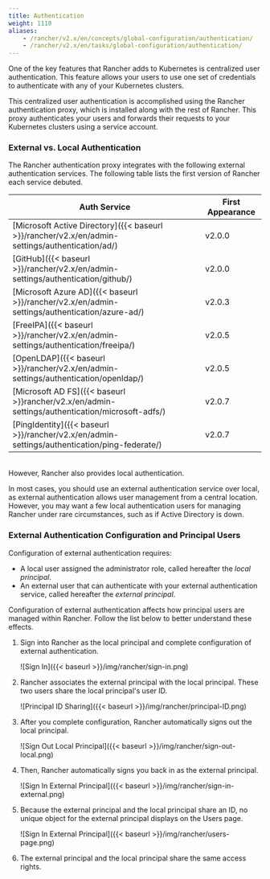 ```yaml
---
title: Authentication
weight: 1110
aliases:
    - /rancher/v2.x/en/concepts/global-configuration/authentication/
    - /rancher/v2.x/en/tasks/global-configuration/authentication/
---
```


One of the key features that Rancher adds to Kubernetes is centralized user authentication. This feature allows your users to use one set of credentials to authenticate with any of your Kubernetes clusters.

This centralized user authentication is accomplished using the Rancher authentication proxy, which is installed along with the rest of Rancher. This proxy authenticates your users and forwards their requests to your Kubernetes clusters using a service account.

<!-- todomark add diagram -->

### External vs. Local Authentication

The Rancher authentication proxy integrates with the following external authentication services. The following table lists the first version of Rancher each service debuted. 

| Auth Service                                                                                    | First Appearance |
| ----------------------------------------------------------------------------------------------- | ---------------- |
| [Microsoft Active Directory]({{< baseurl >}}/rancher/v2.x/en/admin-settings/authentication/ad/) | v2.0.0           |
| [GitHub]({{< baseurl >}}/rancher/v2.x/en/admin-settings/authentication/github/)                 | v2.0.0           |
| [Microsoft Azure AD]({{< baseurl >}}/rancher/v2.x/en/admin-settings/authentication/azure-ad/)   | v2.0.3           |
| [FreeIPA]({{< baseurl >}}/rancher/v2.x/en/admin-settings/authentication/freeipa/)               | v2.0.5           |
| [OpenLDAP]({{< baseurl >}}/rancher/v2.x/en/admin-settings/authentication/openldap/)             | v2.0.5           |
| [Microsoft AD FS]({{< baseurl >}}rancher/v2.x/en/admin-settings/authentication/microsoft-adfs/) | v2.0.7           |
| [PingIdentity]({{< baseurl >}}/rancher/v2.x/en/admin-settings/authentication/ping-federate/)    | v2.0.7           |  

<!-- | [Keycloak]({{< baseurl >}}/rancher/v2.x/en/admin-settings/authentication/keycloak/)                   | v2.1.0 -->     

<br/>
However, Rancher also provides local authentication.

In most cases, you should use an external authentication service over local, as external authentication allows user management from a central location. However, you may want a few local authentication users for managing Rancher under rare circumstances, such as if Active Directory is down.

### External Authentication Configuration and Principal Users

Configuration of external authentication requires:

- A local user assigned the administrator role, called hereafter the _local principal_.
- An external user that can authenticate with your external authentication service, called hereafter the _external principal_.

Configuration of external authentication affects how principal users are managed within Rancher. Follow the list below to better understand these effects.

1. Sign into Rancher as the local principal and complete configuration of external authentication.

	![Sign In]({{< baseurl >}}/img/rancher/sign-in.png)

2. Rancher associates the external principal with the local principal. These two users share the local principal's user ID.

	![Principal ID Sharing]({{< baseurl >}}/img/rancher/principal-ID.png)

3. After you complete configuration, Rancher automatically signs out the local principal.

	![Sign Out Local Principal]({{< baseurl >}}/img/rancher/sign-out-local.png)

4. Then, Rancher automatically signs you back in as the external principal.

	![Sign In External Principal]({{< baseurl >}}/img/rancher/sign-in-external.png)

5. Because the external principal and the local principal share an ID, no unique object for the external principal displays on the Users page.

	![Sign In External Principal]({{< baseurl >}}/img/rancher/users-page.png)

6. The external principal and the local principal share the same access rights.
